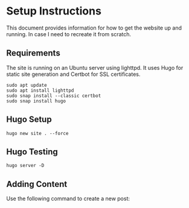 # Setup Instructions

This document provides information for how to get the website up and running. In case I need to recreate it from scratch.

## Requirements

The site is running on an Ubuntu server using lighttpd. It uses Hugo for static site generation and Certbot for SSL certificates.

```
sudo apt update
sudo apt install lighttpd
sudo snap install --classic certbot
sudo snap install hugo
```

## Hugo Setup

```
hugo new site . --force
```

## Hugo Testing

```
hugo server -D
```


## Adding Content

Use the following command to create a new post:


